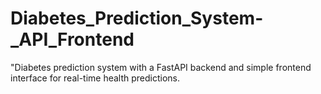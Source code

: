 # Diabetes_Prediction_System-_API_Frontend
"Diabetes prediction system with a FastAPI backend and simple frontend interface for real-time health predictions.
